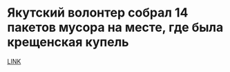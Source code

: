 # Якутский волонтер собрал 14 пакетов мусора на месте, где была крещенская купель



[LINK](https://varlamov.ru/2754844.html)